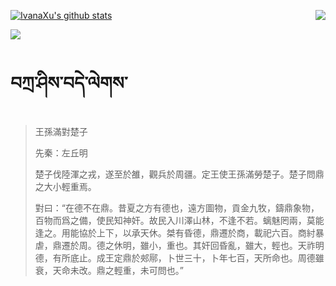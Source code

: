 [![IvanaXu's github stats](https://github-readme-stats.vercel.app/api?username=IvanaXu&show_icons=true&theme=vue-dark)](https://github.com/anuraghazra/github-readme-stats)
<img align="right" src="https://github-readme-stats.vercel.app/api/top-langs/?username=IvanaXu&langs_count=3&theme=graywhite" />

[![](https://github-readme-stats.vercel.app/api/wakatime?username=IvanaXu&layout=compact&langs_count=6&hide_title=True&theme=vue-dark)](https://github.com/IvanaXu)
# བཀྲ་ཤིས་བདེ་ལེགས་
> 王孫滿對楚子
> 
> 先秦：左丘明 
> 
> 楚子伐陸渾之戎，遂至於雒，觀兵於周疆。定王使王孫滿勞楚子。楚子問鼎之大小輕重焉。
> 
> 對曰：“在德不在鼎。昔夏之方有德也，遠方圖物，貢金九牧，鑄鼎象物，百物而爲之備，使民知神奸。故民入川澤山林，不逢不若。螭魅罔兩，莫能逢之。用能協於上下，以承天休。桀有昏德，鼎遷於商，載祀六百。商紂暴虐，鼎遷於周。德之休明，雖小，重也。其奸回昏亂，雖大，輕也。天祚明德，有所底止。成王定鼎於郟鄏，卜世三十，卜年七百，天所命也。周德雖衰，天命未改。鼎之輕重，未可問也。”
>